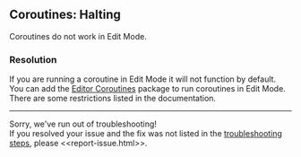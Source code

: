 ## Coroutines: Halting

Coroutines do not work in Edit Mode.

### Resolution
If you are running a coroutine in Edit Mode it will not function by default.  
You can add the [Editor Coroutines](https://docs.unity3d.com/Packages/com.unity.editorcoroutines@latest) package to run coroutines in Edit Mode. There are some restrictions listed in the documentation.  

---
Sorry, we've run out of troubleshooting!  
If you resolved your issue and the fix was not listed in the [troubleshooting steps](StartCoroutine.md), please <<report-issue.html>>.